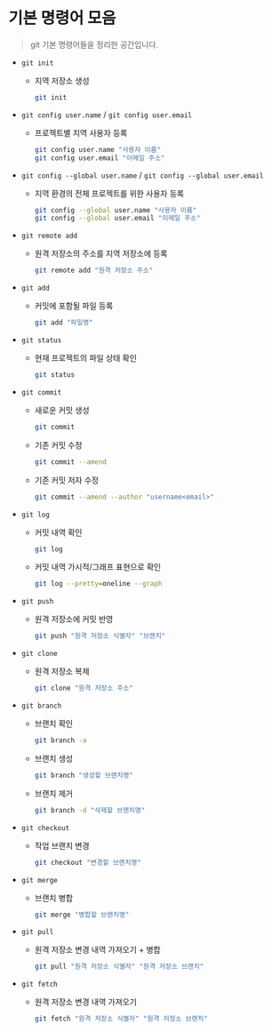 # 기본 명령어 모음

> git 기본 명령어들을 정리한 공간입니다.



- `git init`

  - 지역 저장소 생성

    ```bash
    git init
    ```

- `git config user.name` / `git config user.email`

  - 프로젝트별 지역 사용자 등록

    ```bash
    git config user.name "사용자 이름"
    git config user.email "이메일 주소"
    ```

- `git config --global user.name` / `git config --global user.email`

  - 지역 환경의 전체 프로젝트를 위한 사용자 등록

    ```bash
    git config --global user.name "사용자 이름"
    git config --global user.email "이메일 주소"
    ```

- `git remote add`

  - 원격 저장소의 주소를 지역 저장소에 등록

    ```bash
    git remote add "원격 저장소 주소"
    ```

- `git add`

  - 커밋에 포함될 파일 등록

    ```bash
    git add "파일명"
    ```

- `git status`

  - 현재 프로젝트의 파일 상태 확인

    ```bash
    git status
    ```

- `git commit`

  - 새로운 커밋 생성

    ```bash
    git commit
    ```

  - 기존 커밋 수정

    ```bash
    git commit --amend
    ```

  - 기존 커밋 저자 수정

    ```bash
    git commit --amend --author "username<email>"
    ```

- `git log`

  - 커밋 내역 확인

    ```bash
    git log
    ```

  - 커밋 내역 가시적/그래프 표현으로 확인

    ```bash
    git log --pretty=oneline --graph
    ```

- `git push`

  - 원격 저장소에 커밋 반영

    ```bash
    git push "원격 저장소 식별자" "브랜치"
    ```

- `git clone`

  - 원격 저장소 복제

    ```bash
    git clone "원격 저장소 주소"
    ```

- `git branch`

  - 브랜치 확인

    ```bash
    git branch -a
    ```

  - 브랜치 생성

    ```bash
    git branch "생성할 브랜치명"
    ```

  - 브랜치 제거

    ```bash
    git branch -d "삭제할 브랜치명"
    ```

- `git checkout`

  - 작업 브랜치 변경

    ```bash
    git checkout "변경할 브랜치명"
    ```

- `git merge`

  - 브랜치 병합

    ```bash
    git merge "병합할 브랜치명"
    ```

- `git pull`

  - 원격 저장소 변경 내역 가져오기 + 병합

    ```bash
    git pull "원격 저장소 식별자" "원격 저장소 브랜치"
    ```

- `git fetch`

  - 원격 저장소 변경 내역 가져오기

    ```bash
    git fetch "원격 저장소 식별자" "원격 저장소 브랜치"
    ```

    
